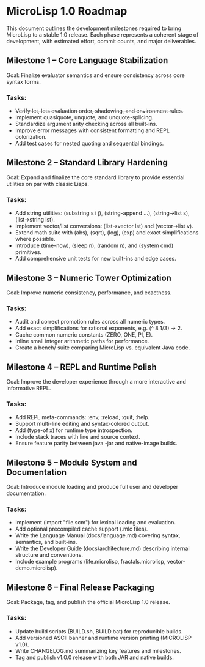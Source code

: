 # MicroLisp 1.0 Roadmap

This document outlines the development milestones required to bring MicroLisp to a stable 1.0 release.
Each phase represents a coherent stage of development, with estimated effort, commit counts, and major deliverables.

## Milestone 1 – Core Language Stabilization
Goal: Finalize evaluator semantics and ensure consistency across core syntax forms.

### Tasks:
- ~~Verify let, lets evaluation order, shadowing, and environment rules.~~
- Implement quasiquote, unquote, and unquote-splicing.
- Standardize argument arity checking across all built-ins.
- Improve error messages with consistent formatting and REPL colorization.
- Add test cases for nested quoting and sequential bindings.

## Milestone 2 – Standard Library Hardening
Goal: Expand and finalize the core standard library to provide essential utilities on par with classic Lisps.

### Tasks:
- Add string utilities: (substring s i j), (string-append ...), (string->list s), (list->string lst).
- Implement vector/list conversions: (list->vector lst) and (vector->list v).
- Extend math suite with (abs), (sqrt), (log), (exp) and exact simplifications where possible.
- Introduce (time-now), (sleep n), (random n), and (system cmd) primitives.
- Add comprehensive unit tests for new built-ins and edge cases.

## Milestone 3 – Numeric Tower Optimization
Goal: Improve numeric consistency, performance, and exactness.

### Tasks:
- Audit and correct promotion rules across all numeric types.
- Add exact simplifications for rational exponents, e.g. (^ 8 1/3) → 2.
- Cache common numeric constants (ZERO, ONE, PI, E).
- Inline small integer arithmetic paths for performance.
- Create a bench/ suite comparing MicroLisp vs. equivalent Java code.

## Milestone 4 – REPL and Runtime Polish
Goal: Improve the developer experience through a more interactive and informative REPL.

### Tasks:
- Add REPL meta-commands: :env, :reload, :quit, :help.
- Support multi-line editing and syntax-colored output.
- Add (type-of x) for runtime type introspection.
- Include stack traces with line and source context.
- Ensure feature parity between java -jar and native-image builds.

## Milestone 5 – Module System and Documentation
Goal: Introduce module loading and produce full user and developer documentation.

### Tasks:
- Implement (import "file.scm") for lexical loading and evaluation.
- Add optional precompiled cache support (.mlc files).
- Write the Language Manual (docs/language.md) covering syntax, semantics, and built-ins.
- Write the Developer Guide (docs/architecture.md) describing internal structure and conventions.
- Include example programs (life.microlisp, fractals.microlisp, vector-demo.microlisp).

## Milestone 6 – Final Release Packaging
Goal: Package, tag, and publish the official MicroLisp 1.0 release.

### Tasks:
- Update build scripts (BUILD.sh, BUILD.bat) for reproducible builds.
- Add versioned ASCII banner and runtime version printing (MICROLISP v1.0).
- Write CHANGELOG.md summarizing key features and milestones.
- Tag and publish v1.0.0 release with both JAR and native builds.


